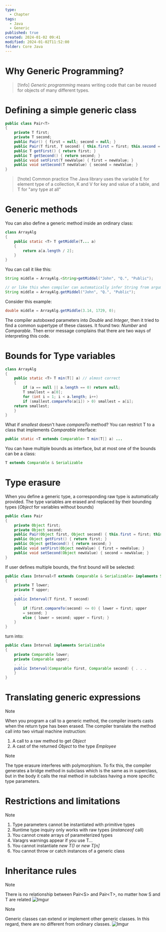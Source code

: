 ```yaml
---
type:
  - Chapter
tags:
  - Java
  - Generic
published: true
created: 2024-01-02 09:41
modified: 2024-01-02T11:52:00
folder: Core Java
---
```

# Why Generic Programming?

>[!info]
>*Generic programming* means writing code that can be reused for objects of many different types.
# Defining a simple generic class

```java
public class Pair<T>
{
	private T first;
	private T second;
	public Pair() { first = null; second = null; }
	public Pair(T first, T second) { this.first = first; this.second = second; }
	public T getFirst() { return first; }
	public T getSecond() { return second; }
	public void setFirst(T newValue) { first = newValue; }
	public void setSecond(T newValue) { second = newValue; }
}
```

>[!note] Common practice
>The Java library uses the variable E for element type of a collection, K and V for key and value of a table, and T for "any type at all"

# Generic methods

You can also define a generic method inside an ordinary class:
```java
class ArrayAlg
{
	public static <T> T getMiddle(T... a)
	{
		return a[a.length / 2];
	}
}
```

You can call it like this:
```java
String middle = ArrayAlg.<String>getMiddel("John", "Q.", "Public");

// or like this when compiler can automatically infer String from arguments
String middle = ArrayAlg.getMiddel("John", "Q.", "Public");
```

Consider this example:
```java
double middle = ArrayAlg.getMiddle(3.14, 1729, 0);
```

The compiler autoboxed parameters into *Double* and *Integer*, then it tried to find a common supertype of these classes. It found two: *Number* and *Comparable*. Then error message complains that there are two ways of interpreting this code.

# Bounds for Type variables

```java
class ArrayAlg
{
	public static <T> T min(T[] a) // almost correct
	{
		if (a == null || a.length == 0) return null;
		T smallest = a[0];
		for (int i = 1; i < a.length; i++)
		if (smallest.compareTo(a[i]) > 0) smallest = a[i];
	return smallest;
	}
}
```

What if *smallest* doesn't have *compareTo* method? You can restrict T to a class that implements *Comparable* interface:
```java
public static <T extends Comparable> T min(T[] a) ...
```

You can have multiple bounds as interface, but at most one of the bounds can be a class:
```java
T extends Comparable & Serializable
```

# Type erasure

When you define a generic type, a corresponding raw type is automatically provided. The type variables are erased and replaced by their bounding types (*Object* for variables without bounds)

```java
public class Pair
{
	private Object first;
	private Object second;
	public Pair(Object first, Object second) { this.first = first; this.second = second; }
	public Object getFirst() { return first; }
	public Object getSecond() { return second; }
	public void setFirst(Object newValue) { first = newValue; }
	public void setSecond(Object newValue) { second = newValue; }
}
```

If user defines multiple bounds, the first bound will be selected:
```java
public class Interval<T extends Comparable & Serializable> implements Serializable
{
	private T lower;
	private T upper;
	. . .
	public Interval(T first, T second)
	{
		if (first.compareTo(second) <= 0) { lower = first; upper
		= second; }
		else { lower = second; upper = first; }
	}
}
```

turn into:
```java
public class Interval implements Serializable
{
	private Comparable lower;
	private Comparable upper;
	. . .
	public Interval(Comparable first, Comparable second) { . . .
	}
}
```

# Translating generic expressions

>[!note]
>When you program a call to a generic method, the compiler inserts casts when the return type has been erased. The compiler translate the method call into two virtual machine instruction:
>1. A call to a raw method to get *Object*
>2. A cast of the returned *Object* to the type *Employee*

>[!note]
>The type erasure interferes with polymorphism. To fix this, the compiler generates a bridge method in subclass which is the same as in superclass, but in the body it calls the real method in subclass having a more specific type parameters.

# Restrictions and limitations

>[!note]
>1. Type parameters cannot be instantiated with primitive types
>2. Runtime type inquiry only works with raw types (*instanceof* call)
>3. You cannot create arrays of parameterized types
>4. Varagrs warnings appear if you use T...
>5. You cannot instantiate *new T()* or *new T[n]*
>6. You cannot throw or catch instances of a generic class

# Inheritance rules

>[!note]
>There is no relationship between Pair\<S\> and Pair\<T\>, no matter how S and T are related
>![Imgur](https://i.imgur.com/ffRNiDa.png)

>[!note]
>Generic classes can extend or implement other generic classes. In this regard, there are no different from ordinary classes.
>![Imgur](https://i.imgur.com/SVCspOr.png)

